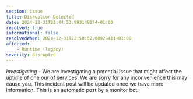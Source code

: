 ```yaml
---
section: issue
title: Disruption Detected
date: 2024-12-31T22:44:53.993149274+01:00
resolved: true
informational: false
resolvedWhen: 2024-12-31T22:50:52.08926411+01:00
affected:
    - Runtime (legacy)
severity: disrupted
---
```

*Investigating* - We are investigating a potential issue that might affect the uptime of one our of services. We are sorry for any inconvenience this may cause you. This incident post will be updated once we have more information.
This is an automatic post by a monitor bot.